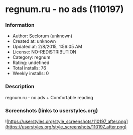 # regnum.ru - no ads (110197)

### Information
- Author: Seclorum (unknown)
- Created at: unknown
- Updated at: 2/8/2015, 1:56:05 AM
- License: NO-REDISTRIBUTION
- Category: regnum
- Rating: undefined
- Total installs: 76
- Weekly installs: 0


### Description
regnum.ru - no ads + Comfortable reading


### Screenshots (links to userstyles.org)
![https://userstyles.org/style_screenshots/110197_after.png](https://userstyles.org/style_screenshots/110197_after.png)


